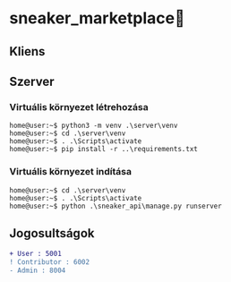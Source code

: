 # sneaker_marketplace👟

## Kliens

## Szerver

### Virtuális környezet létrehozása

```console
home@user:~$ python3 -m venv .\server\venv
home@user:~$ cd .\server\venv
home@user:~$ . .\Scripts\activate
home@user:~$ pip install -r ..\requirements.txt
```

### Virtuális környezet indítása

```console
home@user:~$ cd .\server\venv
home@user:~$ . .\Scripts\activate
home@user:~$ python .\sneaker_api\manage.py runserver
```

## Jogosultságok

```diff
+ User : 5001
! Contributor : 6002
- Admin : 8004
```
